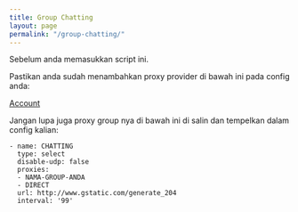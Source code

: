```yaml
---
title: Group Chatting
layout: page
permalink: "/group-chatting/"
---
```


Sebelum anda memasukkan script ini.

Pastikan anda sudah menambahkan proxy provider di bawah ini pada config anda:

[Account](/account/)

Jangan lupa juga proxy group nya di bawah ini di salin dan tempelkan dalam config kalian:

```
- name: CHATTING
  type: select
  disable-udp: false
  proxies:
  - NAMA-GROUP-ANDA
  - DIRECT
  url: http://www.gstatic.com/generate_204
  interval: '99'
```
